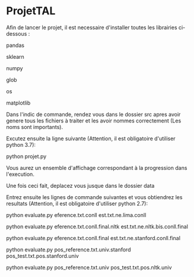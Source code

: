 # ProjetTAL

Afin de lancer le projet, il est necessaire d'installer toutes les librairies ci-dessous : 



pandas

sklearn

numpy

glob

os

matplotlib



Dans l'indic de commande, rendez vous dans le dossier src apres avoir genere tous les fichiers à traiter et les avoir nommes correctement (Les noms sont importants).

Excutez ensuite la ligne suivante (Attention, il est obligatoire d'utiliser python 3.7):



python projet.py 



Vous aurez un ensemble d'affichage correspondant à la progression dans l'execution.

Une fois ceci fait, deplacez vous jusque dans le dossier data

Entrez ensuite les lignes de commande suivantes et vous obtiendrez les resultats (Attention, il est obligatoire d'utiliser python 2.7):



python evaluate.py eference.txt.conll est.txt.ne.lima.conll



python evaluate.py eference.txt.conll.final.nltk est.txt.ne.nltk.bis.conll.final



python evaluate.py eference.txt.conll.final est.txt.ne.stanford.conll.final



python evaluate.py pos_reference.txt.univ.stanford pos_test.txt.pos.stanford.univ



python evaluate.py pos_reference.txt.univ pos_test.txt.pos.nltk.univ
